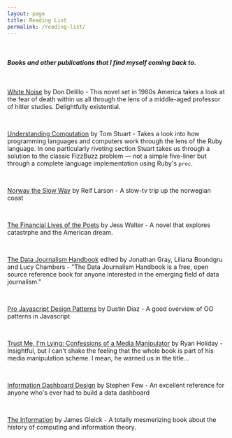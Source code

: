 ```yaml
---
layout: page
title: Reading List
permalink: /reading-list/
---
```


<br />

#### *Books and other publications that I find myself coming back to.*

<br />

[White Noise](http://amzn.com/0140274987) by Don Delillo - This novel set in 1980s America takes a look at the fear of death within us all through the lens of a middle-aged professor of hitler studies.  Delightfully existential.

<br />

[Understanding Computation](http://amzn.com/1449329276) by Tom Stuart - Takes a look into how programming languages and computers work through the lens of the Ruby language. In one particularly riveting section Stuart takes us through a solution to the classic FizzBuzz problem &mdash; not a simple five-liner but through a complete language implementation using Ruby's `proc`.

<br />

[Norway the Slow Way](http://www.nytimes.com/interactive/2014/09/19/travel/reif-larsen-norway.html) by Reif Larson - A slow-tv trip up the norwegian coast

<br />

[The Financial Lives of the Poets](http://amzn.com/B002OKZCSE) by Jess Walter - A novel that explores catastrphe and the American dream.  

<br />

[The Data Journalism Handbook](http://datajournalismhandbook.org/1.0/en/) edited by Jonathan Gray, Liliana Boundgru and Lucy Chambers - "The Data Journalism Handbook is a free, open source reference book for anyone interested in the emerging field of data journalism."  

<br />

[Pro Javascript Design Patterns](http://amzn.com/159059908X) by Dustin Diaz - A good overview of OO patterns in Javascript

<br />

[Trust Me, I'm Lying: Confessions of a Media Manipulator](http://amzn.com/B0074VTHH0) by Ryan Holiday - Insightful, but I can't shake the feeling that the whole book is part of his media manipulation scheme.  I mean, he warned us in the title...

<br />

[Information Dashboard Design](http://amzn.com/0596100167) by Stephen Few - An excellent reference for anyone who's ever had to build a data dashboard

<br />

[The Information](http://amzn.com/1400096235) by James Gleick - A totally mesmerizing book about the history of computing and information theory.
